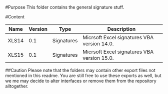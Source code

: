 #Purpose
This folder contains the general signature stuff. 

#Content

| Name | Version | Type | Description | 
| ---------- | --- | ------- | ---------------- | 
| XLS14      | 0.1 | Signatures | Micrsoft Excel signatures VBA version 14.0. |
| XLS15      | 0.1 | Signatures | Micrsoft Excel signatures VBA version 15.0. |

##Caution
Please note that the folders may contain other export files not mentioned in this readme. You are still free to use these 
exports as well, but we me may decide to alter interfaces or remove them from the repository alltogether. 